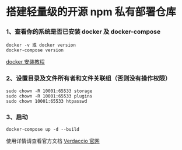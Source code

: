 # 搭建轻量级的开源 npm 私有部署仓库

### 1、查看你的系统是否已安装 docker 及 docker-compose

```
docker -v 或 docker version
docker-compose version
```

[docker 安装教程](https://www.runoob.com/docker/docker-tutorial.html)

### 2、设置目录及文件所有者和文件关联组（否则没有操作权限）

```
sudo chown -R 10001:65533 storage
sudo chown -R 10001:65533 plugins
sudo chown 10001:65533 htpasswd
```

### 3、启动

```
docker-compose up -d --build
```

使用详情请查看官方文档 [Verdaccio 官网](https://verdaccio.org)
